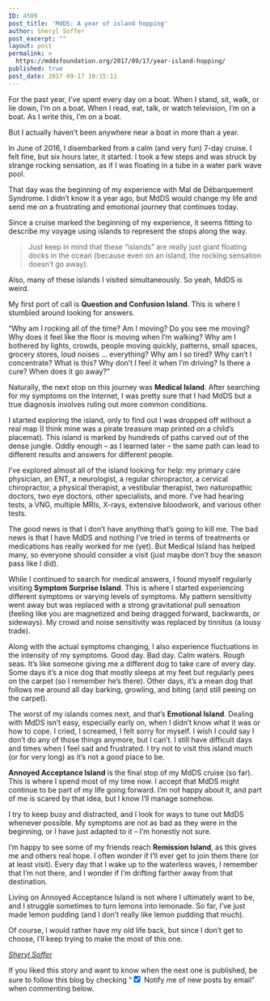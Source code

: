 ```yaml
---
ID: 4509
post_title: 'MdDS: A year of island hopping'
author: Sheryl Soffer
post_excerpt: ""
layout: post
permalink: >
  https://mddsfoundation.org/2017/09/17/year-island-hopping/
published: true
post_date: 2017-09-17 10:15:11
---
```

<p class="intro">For the past year, I’ve spent every day on a boat. When I stand, sit, walk, or lie down, I’m on a boat. When I read, eat, talk, or watch television, I’m on a boat. As I write this, I’m on a boat.</p>
But I actually haven’t been anywhere near a boat in more than a year.

In June of 2016, I disembarked from a calm (and very fun) 7-day cruise. I felt fine, but six hours later, it started. I took a few steps and was struck by strange rocking sensation, as if I was floating in a tube in a water park wave pool.

That day was the beginning of my experience with Mal de Débarquement Syndrome. I didn’t know it a year ago, but MdDS would change my life and send me on a frustrating and emotional journey that continues today.

Since a cruise marked the beginning of my experience, it seems fitting to describe my voyage using islands to represent the stops along the way.
<blockquote class="inline">Just keep in mind that these “islands” are really just giant floating docks in the ocean (because even on an island, the rocking sensation doesn’t go away).</blockquote>
Also, many of these islands I visited simultaneously. So yeah, MdDS is weird.

My first port of call is <strong>Question and Confusion Island</strong>. This is where I stumbled around looking for answers.

“Why am I rocking all of the time? Am I moving? Do you see me moving? Why does it feel like the floor is moving when I’m walking? Why am I bothered by lights, crowds, people moving quickly, patterns, small spaces, grocery stores, loud noises ... everything? Why am I so tired? Why can’t I concentrate? What is this? Why don’t I feel it when I’m driving? Is there a cure? When does it go away?”

Naturally, the next stop on this journey was <strong>Medical Island</strong>. After searching for my symptoms on the Internet, I was pretty sure that I had MdDS but a true diagnosis involves ruling out more common conditions.

I started exploring the island, only to find out I was dropped off without a real map (I think mine was a pirate treasure map printed on a child’s placemat). This island is marked by hundreds of paths carved out of the dense jungle. Oddly enough – as I learned later – the same path can lead to different results and answers for different people.

I’ve explored almost all of the island looking for help: my primary care physician, an ENT, a neurologist, a regular chiropractor, a cervical chiropractor, a physical therapist, a vestibular therapist, two naturopathic doctors, two eye doctors, other specialists, and more. I’ve had hearing tests, a VNG, multiple MRIs, X-rays, extensive bloodwork, and various other tests.

The good news is that I don’t have anything that’s going to kill me. The bad news is that I have MdDS and nothing I’ve tried in terms of treatments or medications has really worked for me (yet). But Medical Island has helped many, so everyone should consider a visit (just maybe don’t buy the season pass like I did).

While I continued to search for medical answers, I found myself regularly visiting <strong>Symptom Surprise Island</strong>. This is where I started experiencing different symptoms or varying levels of symptoms. My pattern sensitivity went away but was replaced with a strong gravitational pull sensation (feeling like you are magnetized and being dragged forward, backwards, or sideways). My crowd and noise sensitivity was replaced by tinnitus (a lousy trade).

Along with the actual symptoms changing, I also experience fluctuations in the intensity of my symptoms. Good day. Bad day. Calm waters. Rough seas. It’s like someone giving me a different dog to take care of every day. Some days it’s a nice dog that mostly sleeps at my feet but regularly pees on the carpet (so I remember he’s there). Other days, it’s a mean dog that follows me around all day barking, growling, and biting (and still peeing on the carpet).

The worst of my islands comes next, and that’s <strong>Emotional Island</strong>. Dealing with MdDS isn’t easy, especially early on, when I didn’t know what it was or how to cope. I cried, I screamed, I felt sorry for myself. I wish I could say I don’t do any of those things anymore, but I can’t. I still have difficult days and times when I feel sad and frustrated. I try not to visit this island much (or for very long) as it’s not a good place to be.

<strong>Annoyed Acceptance Island</strong> is the final stop of my MdDS cruise (so far). This is where I spend most of my time now. I accept that MdDS might continue to be part of my life going forward. I’m not happy about it, and part of me is scared by that idea, but I know I’ll manage somehow.

I try to keep busy and distracted, and I look for ways to tune out MdDS whenever possible. My symptoms are not as bad as they were in the beginning, or I have just adapted to it – I’m honestly not sure.

I’m happy to see some of my friends reach <strong>Remission Island</strong>, as this gives me and others real hope. I often wonder if I’ll ever get to join them there (or at least visit). Every day that I wake up to the waterless waves, I remember that I’m not there, and I wonder if I’m drifting farther away from that destination.

Living on Annoyed Acceptance Island is not where I ultimately want to be, and I struggle sometimes to turn lemons into lemonade. So far, I’ve just made lemon pudding (and I don’t really like lemon pudding that much).

Of course, I would rather have my old life back, but since I don’t get to choose, I’ll keep trying to make the most of this one.

<a href="https://mddsfoundation.org/?s=Sheryl+Soffer"><em>Sheryl Soffer</em></a>

If you liked this story and want to know when the next one is published, be sure to follow this blog by checking "<input checked="checked" name="_mc4wp_subscribe_wp-comment-form" type="checkbox" value="1" /> Notify me of new posts by email" when commenting below.